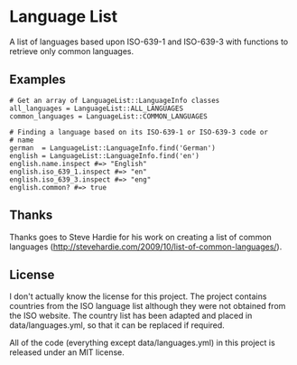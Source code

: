 # Language List
A list of languages based upon ISO-639-1 and ISO-639-3 with functions to retrieve only common languages.

## Examples
    # Get an array of LanguageList::LanguageInfo classes
    all_languages = LanguageList::ALL_LANGUAGES
    common_languages = LanguageList::COMMON_LANGUAGES
    
    # Finding a language based on its ISO-639-1 or ISO-639-3 code or
    # name
    german  = LanguageList::LanguageInfo.find('German')
    english = LanguageList::LanguageInfo.find('en')
    english.name.inspect #=> "English"
    english.iso_639_1.inspect #=> "en"
    english.iso_639_3.inspect #=> "eng"
    english.common? #=> true

## Thanks
Thanks goes to Steve Hardie for his work on creating a list of common languages (http://stevehardie.com/2009/10/list-of-common-languages/).

## License
I don't actually know the license for this project. The project contains countries from the ISO language list although they were not obtained from the ISO website. The country list has been adapted and placed in data/languages.yml, so that it can be replaced if required.

All of the code (everything except data/languages.yml) in this project is released under an MIT license.
